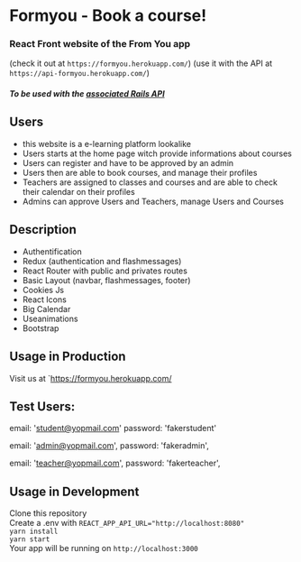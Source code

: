 # Formyou - Book a course!
### React Front website of the From You app
(check it out at `https://formyou.herokuapp.com/`)
(use it with the API at `https://api-formyou.herokuapp.com/`)

##### To be used with the [associated Rails API](https://github.com/cha-fa/api_formyou.git)

## Users 

* this website is a e-learning platform lookalike
* Users starts at the home page witch provide informations about courses
* Users can register and have to be approved by an admin
* Users then are able to book courses, and manage their profiles
* Teachers are assigned to classes and courses and are able to check their calendar on their profiles
* Admins can approve Users and Teachers, manage Users and Courses

## Description

* Authentification 
* Redux (authentication and flashmessages)
* React Router with public and privates routes
* Basic Layout (navbar, flashmessages, footer)
* Cookies Js
* React Icons
* Big Calendar
* Useanimations
* Bootstrap

## Usage in Production 

Visit us at `https://formyou.herokuapp.com/

## Test Users:

  email: 'student@yopmail.com'
  password: 'fakerstudent'

  email: 'admin@yopmail.com',
  password: 'fakeradmin',

  email: 'teacher@yopmail.com',
  password: 'fakerteacher',

## Usage in Development

Clone this repository  
Create a .env with `REACT_APP_API_URL="http://localhost:8080"`    
`yarn install`  
`yarn start`  
Your app will be running on `http://localhost:3000`  



